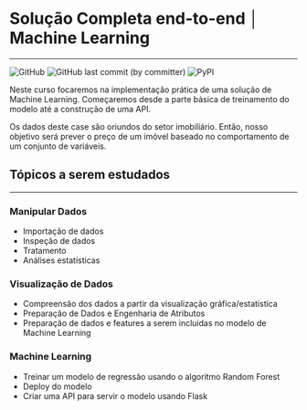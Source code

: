 # Solução Completa end-to-end │ Machine Learning

---

![GitHub](https://img.shields.io/github/license/Lyarkh/Solucao_Completa_End_To_End_Machine_Learning)
![GitHub last commit (by committer)](https://img.shields.io/github/last-commit/Lyarkh/Solucao_Completa_End_To_End_Machine_Learning)
![PyPI](https://img.shields.io/pypi/v/jupyter)




Neste curso focaremos na implementação prática de uma solução de Machine Learning. Começaremos desde a parte básica de treinamento do modelo até a construção de uma API.

Os dados deste case são oriundos do setor imobiliário.  Então, nosso objetivo será prever o preço de um imóvel baseado no comportamento de um conjunto de variáveis.

## Tópicos a serem estudados

---

### Manipular Dados

- Importação de dados
- Inspeção de dados
- Tratamento
- Análises estatísticas

### Visualização de Dados

- Compreensão dos dados a partir da visualização gráfica/estatística
- Preparação de Dados e Engenharia de Atributos
- Preparação de dados e features a serem incluídas no modelo de Machine Learning

### Machine Learning

- Treinar um modelo de regressão usando o algoritmo Random Forest
- Deploy do modelo
- Criar uma API para servir o modelo usando Flask
